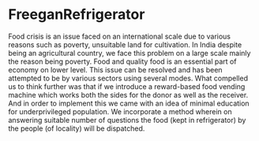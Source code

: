 # FreeganRefrigerator
Food crisis is an issue faced on an international scale due to various reasons such as poverty, unsuitable land for cultivation. In India despite being an agricultural country, we face this problem on a large scale mainly the reason being poverty. Food and quality food is an essential part of economy on lower level. This issue can be resolved and has been attempted to be by various sectors using several modes. What compelled us to think further was that if we introduce a reward-based food vending machine which works both the sides for the donor as well as the receiver. And in order to implement this we came with an idea of minimal education for underprivileged population. We incorporate a method wherein on answering suitable number of questions the food (kept in refrigerator) by the people (of locality) will be dispatched.
